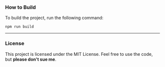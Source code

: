 ### How to Build

To build the project, run the following command:

`npm run build`

---

### License

This project is licensed under the MIT License. Feel free to use the code, but **please don't sue me**.
